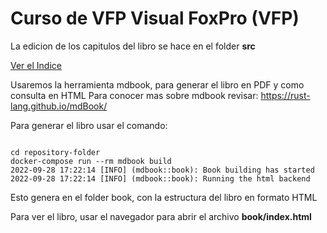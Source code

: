 # Curso de VFP Visual FoxPro (VFP)

La edicion de los capitulos del libro se hace en el folder **src**

[Ver el Indice](./src/SUMMARY.md)

Usaremos la herramienta mdbook, para generar el libro en PDF y como consulta en HTML
Para conocer mas sobre mdbook revisar: https://rust-lang.github.io/mdBook/

Para generar el libro usar el comando:
```

cd repository-folder
docker-compose run --rm mdbook build
2022-09-28 17:22:14 [INFO] (mdbook::book): Book building has started
2022-09-28 17:22:14 [INFO] (mdbook::book): Running the html backend

```
Esto genera en el folder book, con la estructura del libro en formato HTML

Para ver el libro, usar el navegador para abrir el archivo **book/index.html**
